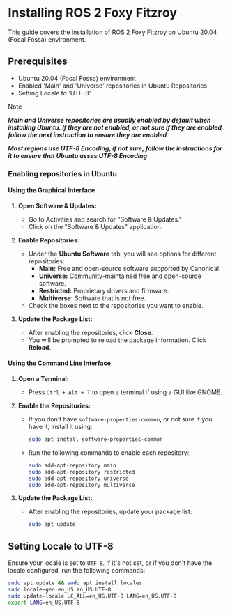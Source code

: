 # Installing ROS 2 Foxy Fitzroy

This guide covers the installation of ROS 2 Foxy Fitzroy on Ubuntu 20.04 (Focal Fossa) environment.

## Prerequisites

- Ubuntu 20.04 (Focal Fossa) environment
- Enabled 'Main' and 'Universe' repositories in Ubuntu Repositories
- Setting Locale to 'UTF-8'

> [!Note]
>***Main and Universe repositories are usually enabled by default when installing Ubuntu. If they are not enabled, or not sure if they are enabled, follow the next instruction to ensure they are enabled***

***Most regions use UTF-8 Encoding, if not sure, follow the instructions for it to ensure that Ubuntu usses UTF-8 Encoding***

### Enabling repositories in Ubuntu

#### Using the Graphical Interface

1. **Open Software & Updates:**
   - Go to Activities and search for "Software & Updates."
   - Click on the "Software & Updates" application.

2. **Enable Repositories:**
   - Under the **Ubuntu Software** tab, you will see options for different repositories:
     - **Main:** Free and open-source software supported by Canonical.
     - **Universe:** Community-maintained free and open-source software.
     - **Restricted:** Proprietary drivers and firmware.
     - **Multiverse:** Software that is not free.
   - Check the boxes next to the repositories you want to enable.

3. **Update the Package List:**
   - After enabling the repositories, click **Close**.
   - You will be prompted to reload the package information. Click **Reload**.

#### Using the Command Line Interface

1. **Open a Terminal:**
   - Press `Ctrl + Alt + T` to open a terminal if using a GUI like GNOME.

2. **Enable the Repositories:**
   - If you don't have `software-properties-common`, or not sure if you have it, install it using:
     ```bash
     sudo apt install software-properties-common
     ```

   - Run the following commands to enable each repository:
     ```bash
     sudo add-apt-repository main
     sudo add-apt-repository restricted
     sudo add-apt-repository universe
     sudo add-apt-repository multiverse
     ```

3. **Update the Package List:**
   - After enabling the repositories, update your package list:
     ```bash
     sudo apt update
     ```

## Setting Locale to UTF-8

Ensure your locale is set to `UTF-8`. If it's not set, or if you don't have the locale configured, run the following commands:

```bash
sudo apt update && sudo apt install locales
sudo locale-gen en_US en_US.UTF-8
sudo update-locale LC_ALL=en_US.UTF-8 LANG=en_US.UTF-8
export LANG=en_US.UTF-8
```
